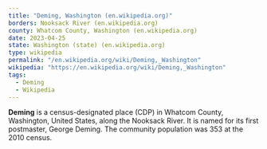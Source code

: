 ```yaml
---
title: "Deming, Washington (en.wikipedia.org)"
borders: Nooksack River (en.wikipedia.org)
county: Whatcom County, Washington (en.wikipedia.org)
date: 2023-04-25
state: Washington (state) (en.wikipedia.org)
type: wikipedia
permalink: "/en.wikipedia.org/wiki/Deming,_Washington"
wikipedia: "https://en.wikipedia.org/wiki/Deming,_Washington"
tags:
  - Deming
  - Wikipedia
---
```

**Deming** is a census-designated place (CDP) in Whatcom County, Washington, United States, along the Nooksack River. It is named for its first postmaster, George Deming. The community population was 353 at the 2010 census.
